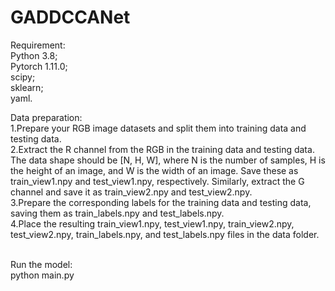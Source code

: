 # GADDCCANet
Requirement:<br/>
  Python 3.8;<br/>
  Pytorch 1.11.0;<br/>
  scipy;<br/>
  sklearn;<br/>
  yaml.<br/>
 
Data preparation:<br/>
1.Prepare your RGB image datasets and split them into training data and testing data.<br/>
2.Extract the R channel from the RGB in the training data and testing data. The data shape should be [N, H, W], where N is the number of samples, H is the height of an image, and W is the width of an image. Save these as train_view1.npy and test_view1.npy, respectively. Similarly, extract the G channel and save it as train_view2.npy and test_view2.npy.<br/>
3.Prepare the corresponding labels for the training data and testing data, saving them as train_labels.npy and test_labels.npy.<br/>
4.Place the resulting train_view1.npy, test_view1.npy, train_view2.npy, test_view2.npy, train_labels.npy, and test_labels.npy files in the data folder.<br/>
<br/>

Run the model:<br/>
python main.py<br/>
